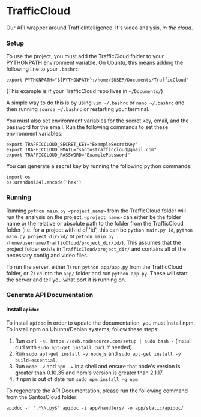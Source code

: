 # TrafficCloud
Our API wrapper around TrafficIntelligence. It's video analysis, *in the cloud*.

### Setup

To use the project, you must add the TrafficCloud folder to your PYTHONPATH environment variable. On Ubuntu, this means adding the following line to your `.bashrc`:

```
export PYTHONPATH="${PYTHONPATH}:/home/$USER/Documents/TrafficCloud"
```

(This example is if your TrafficCloud repo lives in `~/Documents/`)

A simple way to do this is by using `vim ~/.bashrc` or `nano ~/.bashrc` and then running `source ~/.bashrc` or restarting your terminal.

You must also set environment variables for the secret key, email, and the password for the email. Run the following commands to set these environment variables:

```
export TRAFFICCLOUD_SECRET_KEY="ExampleSecretKey"
export TRAFFICCLOUD_EMAIL="santostrafficcloud@gmail.com"
export TRAFFICCLOUD_PASSWORD="ExamplePassword"
```

You can generate a secret key by running the following python commands:

```
import os
os.urandom(24).encode('hex')
```

### Running

Running `python main.py <project_name>` from the TrafficCloud folder will run the analysis on the project. `<project_name>` can either be the folder name or the relative or absolute path to the folder from the TrafficCloud folder (i.e. for a project with id of 'id', this can be `python main.py id`, `python main.py project_dir/id/` or `python main.py /home/username/TrafficCloud/project_dir/id/`). This assumes that the project folder exists in `TrafficCloud/project_dir/` and contains all of the necessary config and video files.

To run the server, either 1) run `python app/app.py` from the TrafficCloud folder, or 2) `cd` into the `app/` folder and run `python app.py`. These will start the server and tell you what port it is running on.

### Generate API Documentation

#### Install `apidoc`

To install `apidoc` in order to update the documentation, you must install npm. To install npm on Ubuntu/Debian systems, follow these steps:

1. Run `curl -sL https://deb.nodesource.com/setup | sudo bash -` (install curl with `sudo apt-get install curl` if needed)
2. Run `sudo apt-get install -y nodejs` and `sudo apt-get install -y build-essential`.
3. Run `node -v` and `npm -v` in a shell and ensure that node's version is greater than 0.10.35 and npm's version is greater than 2.1.17.
4. If npm is out of date run `sudo npm install -g npm`

To regenerate the API Documentation, please run the following command from the SantosCloud folder:

```
apidoc -f ".*\\.py$" apidoc -i app/handlers/ -o app/static/apidoc/
```

